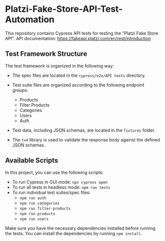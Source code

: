 # Platzi-Fake-Store-API-Test-Automation

This repository contains Cypress API tests for testing the "Platzi Fake Store API".
API documentation: https://fakeapi.platzi.com/en/rest/introduction

## Test Framework Structure

The test framework is organized in the following way:

- The spec files are located in the `cypress/e2e/API tests` directory.
- Test suite files are organized according to the following endpoint groups:
  - Products
  - Filter Products
  - Categories
  - Users
  - Auth

- Test data, including JSON schemas, are located in the `fixtures` folder.
- The `tv4` library is used to validate the response body against the defined JSON schemas.

## Available Scripts

In this project, you can use the following scripts:

- To run Cypress in GUI mode: `npx cypress open`
- To run all tests in headless mode: `npm run tests`
- To run individual test suites/spec files:
  - `npm run auth`
  - `npm run categories`
  - `npm run filter-products`
  - `npm run products`
  - `npm run users`

Make sure you have the necessary dependencies installed before running the tests. You can install the dependencies by running `npm install`.
